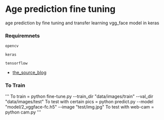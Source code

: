 # Age prediction fine tuning

age prediction by fine tuning and transfer learning vgg_face model in keras


### Requiremnets
```
opencv
```
```
keras
```
```
tensorflow
```

* [the_source_blog](https://deeplearningsandbox.com/how-to-use-transfer-learning-and-fine-tuning-in-keras-and-tensorflow-to-build-an-image-recognition-94b0b02444f2)


### To Train
'''
  To train  = python fine-tune.py --train_dir "data/images/train" --val_dir "data/images/test"
  To test with certain pics =  python predict.py --model "model/2_vggface-fc.h5" --image "test/img.jpg"
  To test with web-cam = python cam.py
'''
